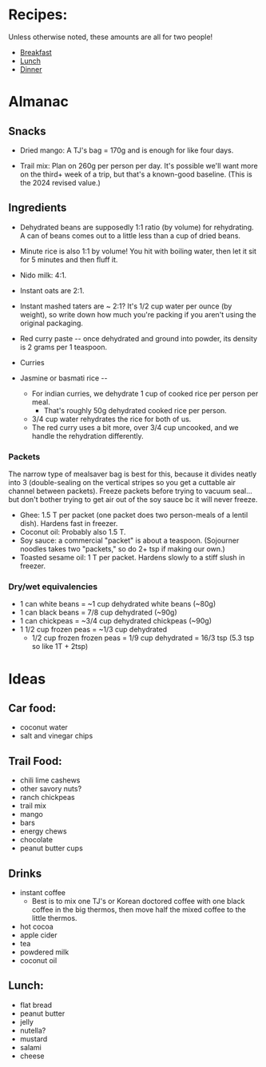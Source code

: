 # Recipes:

Unless otherwise noted, these amounts are all for two people!

- [Breakfast](./breakfast.md)
- [Lunch](./lunch.md)
- [Dinner](./dinner.md)

# Almanac

## Snacks

- Dried mango: A TJ's bag = 170g and is enough for like four days.

- Trail mix: Plan on 260g per person per day. It's possible we'll want more on the third+ week of a trip, but that's a known-good baseline. (This is the 2024 revised value.)

## Ingredients

- Dehydrated beans are supposedly 1:1 ratio (by volume) for rehydrating. A can of beans comes out to a little less than a cup of dried beans.

- Minute rice is also 1:1 by volume! You hit with boiling water, then let it sit for 5 minutes and then fluff it.

- Nido milk: 4:1.

- Instant oats are 2:1.

- Instant mashed taters are ~ 2:1? It's 1/2 cup water per ounce (by weight), so write down how much you're packing if you aren't using the original packaging.

- Red curry paste -- once dehydrated and ground into powder, its density is 2 grams per 1 teaspoon.

- Curries

- Jasmine or basmati rice --
    - For indian curries, we dehydrate 1 cup of cooked rice per person per meal.
        - That's roughly 50g dehydrated cooked rice per person.
    - 3/4 cup water rehydrates the rice for both of us.
    - The red curry uses a bit more, over 3/4 cup uncooked, and we handle the rehydration differently.

### Packets

The narrow type of mealsaver bag is best for this, because it divides neatly into 3 (double-sealing on the vertical stripes so you get a cuttable air channel between packets). Freeze packets before trying to vacuum seal... but don't bother trying to get air out of the soy sauce bc it will never freeze.

- Ghee: 1.5 T per packet (one packet does two person-meals of a lentil dish). Hardens fast in freezer.
- Coconut oil: Probably also 1.5 T.
- Soy sauce: a commercial "packet" is about a teaspoon. (Sojourner noodles takes two "packets," so do 2+ tsp if making our own.)
- Toasted sesame oil: 1 T per packet. Hardens slowly to a stiff slush in freezer.

### Dry/wet equivalencies

- 1 can white beans = ~1 cup dehydrated white beans (~80g)
- 1 can black beans = 7/8 cup dehydrated (~90g)
- 1 can chickpeas = ~3/4 cup dehydrated chickpeas (~90g)
- 1 1/2 cup frozen peas = ~1/3 cup dehydrated
  - 1/2 cup frozen frozen peas = 1/9 cup dehydrated  = 16/3 tsp (5.3 tsp so like 1T + 2tsp)


# Ideas

Car food:
---

- coconut water
- salt and vinegar chips

Trail Food:
---

- chili lime cashews
- other savory nuts?
- ranch chickpeas
- trail mix
- mango
- bars
- energy chews
- chocolate
- peanut butter cups

Drinks
---

- instant coffee
    - Best is to mix one TJ's or Korean doctored coffee with one black coffee in the big thermos, then move half the mixed coffee to the little thermos.
- hot cocoa
- apple cider
- tea
- powdered milk
- coconut oil

Lunch:
---

- flat bread
- peanut butter
- jelly
- nutella?
- mustard
- salami
- cheese


